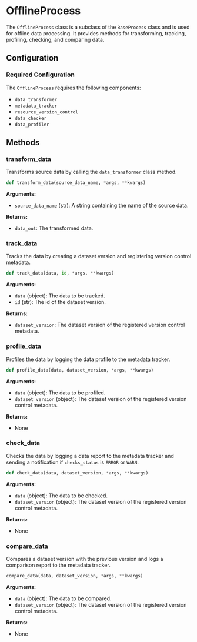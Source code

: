 # OfflineProcess

The `OfflineProcess` class is a subclass of the `BaseProcess` class and is used for offline data processing. It provides methods for transforming, tracking, profiling, checking, and comparing data.

## Configuration 

### Required Configuration 

The `OfflineProcess` requires the following components: 

- `data_transformer`
- `metadata_tracker`
- `resource_version_control`
- `data_checker`
- `data_profiler` 

## Methods

### transform_data 

Transforms source data by calling the `data_transformer` class method.

```python 
def transform_data(source_data_name, *args, **kwargs)
```

**Arguments:**

- `source_data_name` (str): A string containing the name of the source data.

**Returns:**

- `data_out`: The transformed data.

### track_data 
Tracks the data by creating a dataset version and registering version control metadata.

```python
def track_data(data, id, *args, **kwargs)
```


**Arguments:**

- `data` (object): The data to be tracked.
- `id` (str): The id of the dataset version.

**Returns:**

- `dataset_version`: The dataset version of the registered version control metadata.

### profile_data 
Profiles the data by logging the data profile to the metadata tracker.

```python 
def profile_data(data, dataset_version, *args, **kwargs)
```


**Arguments:**

- `data` (object): The data to be profiled.
- `dataset_version` (object): The dataset version of the registered version control metadata.

**Returns:**

- None

### check_data 
Checks the data by logging a data report to the metadata tracker and sending a notification if `checks_status` is `ERROR` or `WARN`.

```python 
def check_data(data, dataset_version, *args, **kwargs)
```

**Arguments:**

- `data` (object): The data to be checked.
- `dataset_version` (object): The dataset version of the registered version control metadata.

**Returns:**

- None

### compare_data 
Compares a dataset version with the previous version and logs a comparison report to the metadata tracker.

```python 
compare_data(data, dataset_version, *args, **kwargs)
```


**Arguments:**

- `data` (object): The data to be compared.
- `dataset_version` (object): The dataset version of the registered version control metadata.

**Returns:**

- None

